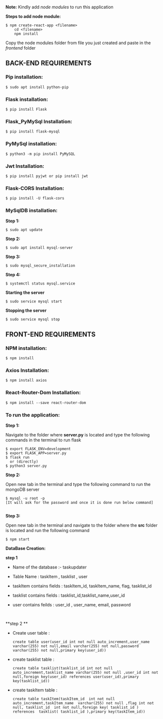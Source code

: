 **Note:** Kindly add *node modules* to run this application

**Steps to add node module:**

```
$ npm create-react-app <filename>
	cd <filename>
	npm install

```

Copy the node modules folder from file you just created and paste in the *frontend* folder

## BACK-END REQUIREMENTS

### Pip installation:

```
$ sudo apt install python-pip

```

### Flask installation:

```
$ pip install Flask

```

### Flask_PyMySql Installation:

```
$ pip install flask-mysql

```

### PyMySql installation:

```
$ python3 -m pip install PyMySQL

```

### Jwt Installation:

```
$ pip install pyjwt or pip install jwt

```

### Flask-CORS Installation:

```
$ pip install -U flask-cors

```

### MySqlDB installation:

**Step 1:**

```
$ sudo apt update

```

**Step 2:**

```
$ sudo apt install mysql-server

```

**Step 3:**

```
$ sudo mysql_secure_installation

```

**Step 4:**

```
$ systemctl status mysql.service

```

**Starting the server**

```
$ sudo service mysql start

```

**Stopping the server**

```
$ sudo service mysql stop

```

## FRONT-END REQUIREMENTS

### NPM installation:

```
$ npm install

```

### Axios Installation:

```
$ npm install axios

```

### React-Router-Dom Installation:

```
$ npm install --save react-router-dom

```



### To run the application:

**Step 1:**

Navigate to the folder where **server.py** is located and type the following commands in the terminal to run flask

```
$ export FLASK_ENV=development 
$ export FLASK_APP=server.py
$ flask run
  or (directly)
$ python3 server.py

```

**Step 2:**

Open new tab in the terminal and type the following command to run the mongoDB server

```
$ mysql -u root -p
[It will ask for the password and once it is done run below command]


```

**Step 3:**

Open new tab in the terminal and navigate to the folder where the **src** folder is located and run the following command

```
$ npm start
```

**DataBase Creation:**

**step 1**

- Name of the database :-  taskupdater

- Table Name : taskItem , tasklist , user  

- taskItem contains fields :  taskItem_id, taskItem_name, flag, tasklist_id

- tasklist contains fields : tasklist_id,tasklist_name,user_id

- user contains feilds : user_id , user_name, email, password

  ​

**step 2 **

- Create user table :

  ```create table user (user_id int not null auto_increment, user_name varchar(30) int not null,email varchar(30) int not null, password varchar(255) int not null )
  create table user(user_id int not null auto_increment,user_name varchar(255) not null,email varchar(255) not null,password varchar(255) not null,primary key(user_id))

  ```


- create tasklist table :

  ```
  create table tasklist(tasklist_id int not null auto_increment,tasklist_name varchar(255) not null ,user_id int not null,foreign key(user_id) references user(user_id),primary key(tasklist_id))
  ```

- create taskItem table :

  ```
  create table taskItem(taskItem_id  int not null auto_increment,taskItem_name  varchar(255) not null ,flag int not null, tasklist_id  int not null,foreign key( tasklist_id ) references  tasklist( tasklist_id ),primary key(taskItem_id))
  ```

  ​